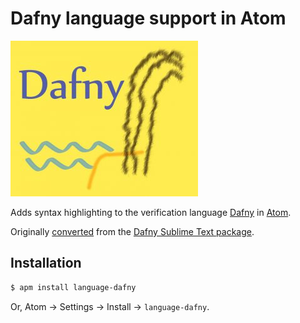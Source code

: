 # Dafny language support in Atom

![dafny-logo](./dafny-logo.jpg)

Adds syntax highlighting to the verification language [Dafny](https://www.microsoft.com/en-us/research/project/dafny-a-language-and-program-verifier-for-functional-correctness/) in [Atom](https://atom.io/).

Originally [converted](http://flight-manual.atom.io/hacking-atom/sections/converting-from-textmate/) from the [Dafny Sublime Text package](https://github.com/erggo/sublime-dafny).

## Installation

```sh
$ apm install language-dafny
```

Or, Atom → Settings → Install → `language-dafny`.
